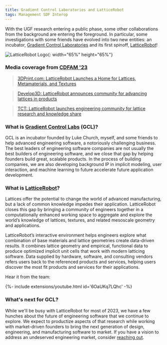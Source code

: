 ```yaml
---
title: Gradient Control Laboratories and LatticeRobot
tags: Management SDF Interop 
---
```


With the UGF research entering a public phase, some other collaborations from the background are entering the foreground.  In particular, some investigations with some friends have evolved into two new entities: an incubator, [Gradient Control Laboratories](https://www.gradientcontrol.com) and its first spinoff, [LatticeRobot](https://www.latticerobot.com)!

![LatticeRobot Logo](https://latticerobot.com/assets/body_text-1e1a169c.png){: width="65%" height="65%"}

### Media coverage from [CDFAM '23](https://cdfam.com/)

> [3DPrint.com: LatticeRobot Launches a Home for Lattices, Metamaterials, and Textures](https://3dprint.com/301007/startup-accelerator-latticerobot-launches-a-home-for-lattices-metamaterials-and-textures/)

> [Develop3D: LatticeRobot announces community for advancing lattices in products](https://develop3d.com/cad/latticerobot-announces-community-for-advancing-lattices-in-products/)

> [TCT: LatticeRobot launches engineering community for lattice research and knowledge share](https://www.tctmagazine.com/additive-manufacturing-3d-printing-news/software-and-simulation-news/latticerobot-launches-engineering-community-for-lattice-rese/)

 <!--more-->

### What is [Gradient Control Labs](https://www.gradientcontrol.com) (GCL)?

GCL is an incubator founded by Luke Church, myself, and some friends to help advanced engineering software, a notoriously challenging business.  The best leaders of engineering software companies are not usually the best builders of engineering software, and we close that gap by helping founders build great, scalable products.  In the process of building companies, we are also developing background IP in implicit modeling, user interaction, and machine learning to future accelerate future application development.  

### What is [LatticeRobot](https://www.latticerobot.com)?

Lattices offer the potential to change the world of advanced manufacturing, but a lack of common knowledge impedes their application.  LatticeRobot closes this gap by bringing a community of engineers together in a computationally enhanced working space to aggregate and explore the world’s knowledge of lattices, textures, and related mesoscale geometry and applications.  

LatticeRobot’s interactive environment helps engineers explore what combination of base materials and lattice geometries create data-driven results.  It combines lattice geometry and empirical, functional data to produce optimized implicit unit cells that work with modern latticing software.  Data supplied by hardware, software, and consulting vendors refers users back to the referenced products and services, helping users discover the most fit products and services for their applications.

Hear it from the team:

<div>{%- include extensions/youtube.html id='6OaUKq7LQhc' -%}</div>

### What's next for GCL?

While we'll be busy with LatticeRobot for most of 2023, we have a few hunches about the future of engineering software that we continue to explore.  We expect to productize aspects of that research while working with market-driven founders to bring the next generation of design, engineering, and manufacturing software to market.  If you have a vision to address an undeserved engineering market, consider [reaching out](https://www.linkedin.com/in/blakecourter/).   